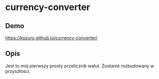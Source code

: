 # currency-converter

## Demo

https://kozuro.github.io/currency-converter/

## Opis

Jest to mój pierwszy prosty przelicznik walut. Zostanie rozbudowany w przyszłości.
